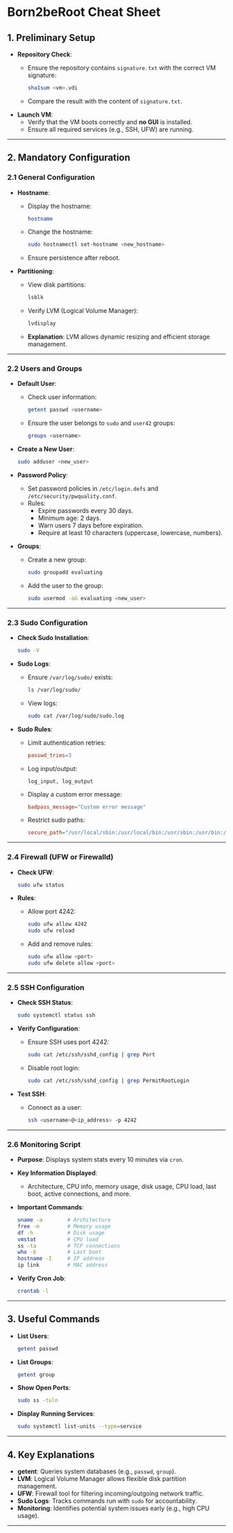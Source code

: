 # **Born2beRoot Cheat Sheet**

## **1. Preliminary Setup**

- **Repository Check**:
    - Ensure the repository contains `signature.txt` with the correct VM signature:
        
        ```bash
        sha1sum <vm>.vdi
        
        ```
        
    - Compare the result with the content of `signature.txt`.
- **Launch VM**:
    - Verify that the VM boots correctly and **no GUI** is installed.
    - Ensure all required services (e.g., SSH, UFW) are running.

---

## **2. Mandatory Configuration**

### **2.1 General Configuration**

- **Hostname**:
    - Display the hostname:
        
        ```bash
        hostname
        
        ```
        
    - Change the hostname:
        
        ```bash
        sudo hostnamectl set-hostname <new_hostname>
        
        ```
        
    - Ensure persistence after reboot.
- **Partitioning**:
    - View disk partitions:
        
        ```bash
        lsblk
        
        ```
        
    - Verify LVM (Logical Volume Manager):
        
        ```bash
        lvdisplay
        
        ```
        
    - **Explanation**: LVM allows dynamic resizing and efficient storage management.

---

### **2.2 Users and Groups**

- **Default User**:
    - Check user information:
        
        ```bash
        getent passwd <username>
        
        ```
        
    - Ensure the user belongs to `sudo` and `user42` groups:
        
        ```bash
        groups <username>
        
        ```
        
- **Create a New User**:
    
    ```bash
    sudo adduser <new_user>
    
    ```
    
- **Password Policy**:
    - Set password policies in `/etc/login.defs` and `/etc/security/pwquality.conf`.
    - Rules:
        - Expire passwords every 30 days.
        - Minimum age: 2 days.
        - Warn users 7 days before expiration.
        - Require at least 10 characters (uppercase, lowercase, numbers).
- **Groups**:
    - Create a new group:
        
        ```bash
        sudo groupadd evaluating
        
        ```
        
    - Add the user to the group:
        
        ```bash
        sudo usermod -aG evaluating <new_user>
        
        ```
        

---

### **2.3 Sudo Configuration**

- **Check Sudo Installation**:
    
    ```bash
    sudo -V
    
    ```
    
- **Sudo Logs**:
    - Ensure `/var/log/sudo/` exists:
        
        ```bash
        ls /var/log/sudo/
        
        ```
        
    - View logs:
        
        ```bash
        sudo cat /var/log/sudo/sudo.log
        
        ```
        
- **Sudo Rules**:
    - Limit authentication retries:
        
        ```makefile
        passwd_tries=3
        
        ```
        
    - Log input/output:
        
        ```
        log_input, log_output
        
        ```
        
    - Display a custom error message:
        
        ```makefile
        badpass_message="Custom error message"
        
        ```
        
    - Restrict sudo paths:
        
        ```makefile
        secure_path="/usr/local/sbin:/usr/local/bin:/usr/sbin:/usr/bin:/sbin:/bin:/snap/bin"
        
        ```
        

---

### **2.4 Firewall (UFW or Firewalld)**

- **Check UFW**:
    
    ```bash
    sudo ufw status
    
    ```
    
- **Rules**:
    - Allow port 4242:
        
        ```bash
        sudo ufw allow 4242
        sudo ufw reload
        
        ```
        
    - Add and remove rules:
        
        ```bash
        sudo ufw allow <port>
        sudo ufw delete allow <port>
        
        ```
        

---

### **2.5 SSH Configuration**

- **Check SSH Status**:
    
    ```bash
    sudo systemctl status ssh
    
    ```
    
- **Verify Configuration**:
    - Ensure SSH uses port 4242:
        
        ```bash
        sudo cat /etc/ssh/sshd_config | grep Port
        
        ```
        
    - Disable root login:
        
        ```bash
        sudo cat /etc/ssh/sshd_config | grep PermitRootLogin
        
        ```
        
- **Test SSH**:
    - Connect as a user:
        
        ```bash
        ssh <username>@<ip_address> -p 4242
        
        ```
        

---

### **2.6 Monitoring Script**

- **Purpose**: Displays system stats every 10 minutes via `cron`.
- **Key Information Displayed**:
    - Architecture, CPU info, memory usage, disk usage, CPU load, last boot, active connections, and more.
- **Important Commands**:
    
    ```bash
    uname -a        # Architecture
    free -m         # Memory usage
    df -h           # Disk usage
    vmstat          # CPU load
    ss -ta          # TCP connections
    who -b          # Last boot
    hostname -I     # IP address
    ip link         # MAC address
    
    ```
    
- **Verify Cron Job**:
    
    ```bash
    crontab -l
    
    ```
    

---

## **3. Useful Commands**

- **List Users**:
    
    ```bash
    getent passwd
    
    ```
    
- **List Groups**:
    
    ```bash
    getent group
    
    ```
    
- **Show Open Ports**:
    
    ```bash
    sudo ss -tuln
    
    ```
    
- **Display Running Services**:
    
    ```bash
    sudo systemctl list-units --type=service
    
    ```
    

---

## **4. Key Explanations**

- **getent**: Queries system databases (e.g., `passwd`, `group`).
- **LVM**: Logical Volume Manager allows flexible disk partition management.
- **UFW**: Firewall tool for filtering incoming/outgoing network traffic.
- **Sudo Logs**: Tracks commands run with `sudo` for accountability.
- **Monitoring**: Identifies potential system issues early (e.g., high CPU usage).

---
